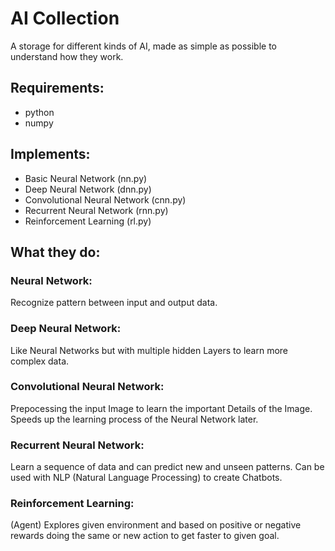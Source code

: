 # AI Collection
A storage for different kinds of AI, made as simple as possible to understand how they work.

## Requirements:
+ python
+ numpy

## Implements: 
+ Basic Neural Network (nn.py)
+ Deep Neural Network (dnn.py)
+ Convolutional Neural Network (cnn.py) 
+ Recurrent Neural Network (rnn.py)
+ Reinforcement Learning (rl.py)

## What they do:
### Neural Network:
Recognize pattern between input and output data. 
### Deep Neural Network:
Like Neural Networks but with multiple hidden Layers to learn more complex data.
### Convolutional Neural Network:
Prepocessing the input Image to learn the important Details of the Image. Speeds up the learning process of the Neural Network later.
### Recurrent Neural Network:
Learn a sequence of data and can predict new and unseen patterns. Can be used with NLP (Natural Language Processing) to create Chatbots.
### Reinforcement Learning:
(Agent) Explores given environment and based on positive or negative rewards doing the same or new action to get faster to given goal.